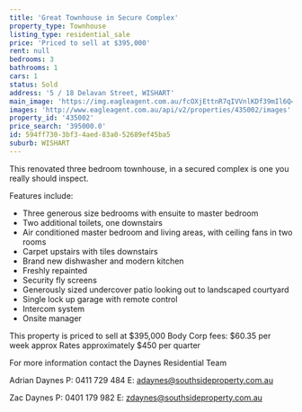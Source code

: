 ```yaml
---
title: 'Great Townhouse in Secure Complex'
property_type: Townhouse
listing_type: residential_sale
price: 'Priced to sell at $395,000'
rent: null
bedrooms: 3
bathrooms: 1
cars: 1
status: Sold
address: '5 / 18 Delavan Street, WISHART'
main_image: 'https://img.eagleagent.com.au/fcOXjEttnR7qIVVnlKDf39mIl6Q=/1280x854/smart/https://s3-us-west-2.amazonaws.com/eagleagent-orig/images/6819676/106165543-image-M.jpg'
images: 'http://www.eagleagent.com.au/api/v2/properties/435002/images'
property_id: '435002'
price_search: '395000.0'
id: 594ff730-3bf3-4aed-83a0-52689ef45ba5
suburb: WISHART
---
```

This renovated three bedroom townhouse, in a secured complex is one you really should inspect.

Features include:

*  Three generous size bedrooms with ensuite to master bedroom
*  Two additional toilets, one downstairs
*  Air conditioned master bedroom and living areas, with ceiling fans in two rooms
*  Carpet upstairs with tiles downstairs
*  Brand new dishwasher and modern kitchen
*  Freshly repainted
*  Security fly screens
*  Generously sized undercover patio looking out to landscaped courtyard
*  Single lock up garage with remote control
*  Intercom system
*  Onsite manager

This property is priced to sell at $395,000
Body Corp fees: $60.35 per week approx
Rates approximately $450 per quarter

For more information contact the Daynes Residential Team

Adrian Daynes
P: 0411 729 484
E: adaynes@southsideproperty.com.au

Zac Daynes
P: 0401 179 982
E: zdaynes@southsideproperty.com.au